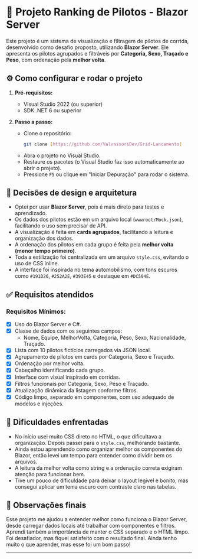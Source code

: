 # 🏁 Projeto Ranking de Pilotos - Blazor Server

Este projeto é um sistema de visualização e filtragem de pilotos de corrida, desenvolvido como desafio proposto, utilizando **Blazor Server**. Ele apresenta os pilotos agrupados e filtráveis por **Categoria, Sexo, Traçado e Peso**, com ordenação pela **melhor volta**.

## ⚙️ Como configurar e rodar o projeto

1. **Pré-requisitos:**
   - Visual Studio 2022 (ou superior)
   - SDK .NET 6 ou superior

2. **Passo a passo:**
   - Clone o repositório:
     ```bash
     git clone [https://github.com/ValvassoriDev/Grid-Lancamento]
     ```
   - Abra o projeto no Visual Studio.
   - Restaure os pacotes (o Visual Studio faz isso automaticamente ao abrir o projeto).
   - Pressione `F5` ou clique em "Iniciar Depuração" para rodar o sistema.

## 📐 Decisões de design e arquitetura

- Optei por usar **Blazor Server**, pois é mais direto para testes e aprendizado.
- Os dados dos pilotos estão em um arquivo local (`wwwroot/Mock.json`), facilitando o uso sem precisar de API.
- A visualização é feita em **cards agrupados**, facilitando a leitura e organização dos dados.
- A ordenação dos pilotos em cada grupo é feita pela **melhor volta (menor tempo primeiro)**.
- Toda a estilização foi centralizada em um arquivo `style.css`, evitando o uso de CSS inline.
- A interface foi inspirada no tema automobilismo, com tons escuros como `#191D26`, `#252A2E`, `#393E45` e destaque em `#DC504E`.

## ✅ Requisitos atendidos

### Requisitos Mínimos:

- [x] Uso do Blazor Server e C#.
- [x] Classe de dados com os seguintes campos:
  - Nome, Equipe, MelhorVolta, Categoria, Peso, Sexo, Nacionalidade, Traçado.
- [x] Lista com 10 pilotos fictícios carregados via JSON local.
- [x] Agrupamento de pilotos em cards por Categoria, Sexo e Traçado.
- [x] Ordenação por melhor volta.
- [x] Cabeçalho identificando cada grupo.
- [x] Interface com visual inspirado em corridas.
- [x] Filtros funcionais por Categoria, Sexo, Peso e Traçado.
- [x] Atualização dinâmica da listagem conforme filtros.
- [x] Código limpo, separado em componentes, com uso adequado de modelos e injeções.

## 💬 Dificuldades enfrentadas

- No início usei muito CSS direto no HTML, o que dificultava a organização. Depois passei para o `style.css`, melhorando bastante.
- Ainda estou aprendendo como organizar melhor os componentes do Blazor, então levei um tempo para entender como dividir bem os arquivos.
- A leitura da melhor volta como string e a ordenação correta exigiram atenção para funcionar bem.
- Tive um pouco de dificuldade para deixar o layout legível e bonito, mas consegui aplicar um tema escuro com contraste claro nas tabelas.

## 📌 Observações finais

Esse projeto me ajudou a entender melhor como funciona o Blazor Server, desde carregar dados locais até trabalhar com componentes e filtros. Aprendi também a importância de manter o CSS separado e o HTML limpo. Foi desafiador, mas fiquei satisfeito com o resultado final. Ainda tenho muito o que aprender, mas esse foi um bom passo!

---
